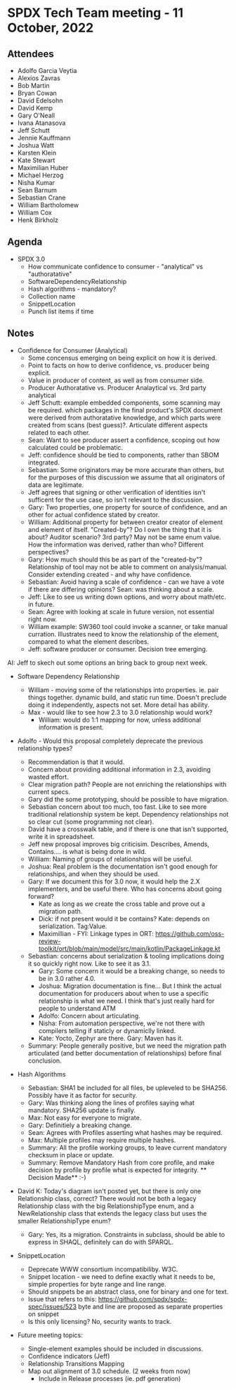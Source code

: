 # SPDX Tech Team meeting - 11 October, 2022

## Attendees
* Adolfo Garcia Veytia
* Alexios Zavras
* Bob Martin
* Bryan Cowan
* David Edelsohn
* David Kemp
* Gary O'Neall
* Ivana Atanasova
* Jeff Schutt
* Jennie Kauffmann
* Joshua Watt
* Karsten Klein
* Kate Stewart
* Maximilian Huber
* Michael Herzog
* Nisha Kumar
* Sean Barnum
* Sebastian Crane
* William Bartholomew
* William Cox
* Henk Birkholz

## Agenda
* SPDX 3.0
  * How communicate confidence to consumer - "analytical" vs "authoratative"
  * SoftwareDependencyRelationship
  * Hash algorithms - mandatory?
  * Collection name
  * SnippetLocation
  * Punch list items if time

## Notes

* Confidence for Consumer (Analytical)
   * Some concensus emerging on being explicit on how it is derived.
   * Point to facts on how to derive confidence, vs. producer being explicit.
   * Value in producer of content, as well as from consumer side.
   * Producer Authoratative vs. Producer Analaytical vs. 3rd party analytical
   * Jeff Schutt: example embedded components, some scanning may be required. which packages in the final product's SPDX document were derived from authoratative knowledge, and which parts  were created from scans (best guess)?.   Articulate different aspects related to each other.
   * Sean: Want to see producer assert a confidence, scoping out how calculated could be problematic.
   * Jeff: confidence should be tied to components, rather than SBOM integrated.
   * Sebastian: Some originators may be more accurate than others, but for the purposes of this discussion we assume that all originators of data are legitimate.
   * Jeff agrees that signing or other verification of identities isn't sufficent for the use case, so isn't relevant to the discussion.
   * Gary:  Two properties, one property for source of confidence, and an other for actual confidence stated by creator.
  * William:  Additional property for between creator creator of  element and element of itself.   "Created-by"?   Do I own the thing that it is about?   Auditor scenario?   3rd party?   May not be same enum value.   How the information was derived, rather than who?  Different perspectives?
  * Gary: How much should this be as part of the "created-by"?  Relationship of tool may not be able to comment on analysis/manual.    Consider extending created - and why have confidence.
  * Sebastian: Avoid having a scale of confidence - can we have a vote if there are differing opinions?  Sean: was thinking about a scale.
  * Jeff: Like to see us writing down options, and worry about math/etc. in future.
  * Sean:  Agree with looking at scale in future version, not essential right now.
  * William example:  SW360 tool could invoke a scanner, or take manual curration.  Illustrates need to know the relationship of the element, compared to what the element describes.
  * Jeff:   software producer or consumer.   Decision tree emerging.

AI: Jeff to skech out some options an bring back to group next week.

* Software Dependency Relationship
  * William - moving some of the relationships into properties.    ie.  pair things together.   dynamic build, and static run time.   Doesn't preclude doing it independently, aspects not set.   More detail has ability.
  * Max - would like to see how 2.3 to 3.0 relationship would work?
     * William: would do 1:1 mapping for now, unless additional information is present.
* Adolfo - Would this proposal completely deprecate the previous relationship types?
   * Recommendation is that it would.
   * Concern about providing additional information in 2.3, avoiding wasted effort.
   * Clear migration path?   People are not enriching the relationships with current specs.
   * Gary did the some prototyping,  should be possible to have migration.
   * Sebastian concern about too much, too fast.   Like to see more traditional relationship system be kept.    Dependency relationships not so clear cut (some programming not clear).
   * David have a crosswalk table, and if there is one that isn't supported, write it in spreadsheet.
   * Jeff new proposal improves big criticisim.   Describes, Amends, Contains.... is what is being done in wild.
   * William:  Naming of groups of relationships will be useful.
   * Joshua: Real problem is the documentation isn't good enough for relationships, and when they should be used.
   * Gary: If we document this for 3.0 now, it would help the 2.X implementers, and be useful there.   Who has concerns about going forward?
      * Kate as long as we create the cross table and prove out a migration path.
      * Dick: if not present would it be contains?   Kate: depends on serialization.   Tag:Value.
      * Maximillian - FYI: Linkage types in ORT: https://github.com/oss-review-toolkit/ort/blob/main/model/src/main/kotlin/PackageLinkage.kt
  * Sebastian:  concerns about serialization & tooling implications doing it so quickly right now.   Like to see it as 3.1.
     * Gary: Some concern it would be a breaking change, so needs to be in 3.0 rather 4.0.
     * Joshua: Migration documentation is fine... But I think the actual documentation for producers about when to use a specific relationship is what we need. I think that's just really hard for people to understand ATM
     *  Adolfo: Concern about articulating.
     * Nisha: From automation perspective, we're not there with compilers telling if staticly or dynamiclly linked.
     * Kate: Yocto, Zephyr are there.  Gary:  Maven has it.
  * Summary:  People generally positive, but we need the migration path articulated (and better documentation of relationships)  before final conclusion.

* Hash Algorithms
  * Sebastian: SHA1 be included for all files, be upleveled to be SHA256.   Possibly have it as factor for security.
  * Gary: Was thinking along the lines of profiles saying what mandatory.   SHA256 update is finally.
  * Max: Not easy for everyone to migrate.
  * Gary: Definitiely a breaking change.
  * Sean: Agrees with Profiles asserting what hashes may be required.
  * Max:  Multiple profiles may require multiple hashes.
  * Summary:  All the profile working groups, to leave current mandatory checksum in place or update.
  * Summary: Remove Mandatory Hash from core profile,  and make decision by profile by profile what is expected for integrity.   ** Decision Made** :-)

 * David K: Today's diagram isn't posted yet, but there is only one Relationship class, correct?  There would not be both a legacy Relationship class with the big RelationshipType enum, and a NewRelationship class that extends the legacy class but uses the smaller RelationshipType enum?
   * Gary: Yes, its a migration.   Constraints in subclass, should be able to express in SHAQL,  definitely can do with SPARQL.

* SnippetLocation
   * Deprecate WWW consortium incompatibiliby.    W3C.
   * Snippet location - we need to define exactly what it needs to be, simple properties for byte range and line range.
   * Should snippets be an abstract class,  one for binary and one for text.
   * Issue that refers to this:  https://github.com/spdx/spdx-spec/issues/523   byte and line are proposed as separate properties on snippet
   * Is this only licensing?  No,  security wants to track.

* Future meeting topics:
  * Single-element examples should be included in discussions.
  * Confidence indicators (Jeff)
  * Relationship Transitions Mapping
  * Map out alignment of 3.0 schedule. (2 weeks from now)
     * Include in Release processes (ie. pdf generation)
